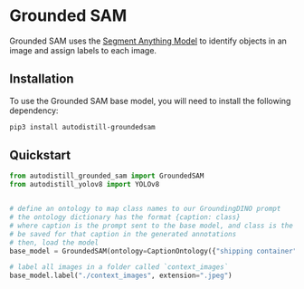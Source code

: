# Grounded SAM

Grounded SAM uses the [Segment Anything Model](https://github.com/facebookresearch/segment-anything) to identify objects in an image and assign labels to each image.

## Installation

To use the Grounded SAM base model, you will need to install the following dependency:

```bash
pip3 install autodistill-groundedsam
```

## Quickstart

```python
from autodistill_grounded_sam import GroundedSAM
from autodistill_yolov8 import YOLOv8


# define an ontology to map class names to our GroundingDINO prompt
# the ontology dictionary has the format {caption: class}
# where caption is the prompt sent to the base model, and class is the label that will
# be saved for that caption in the generated annotations
# then, load the model
base_model = GroundedSAM(ontology=CaptionOntology({"shipping container": "container"}))

# label all images in a folder called `context_images`
base_model.label("./context_images", extension=".jpeg")